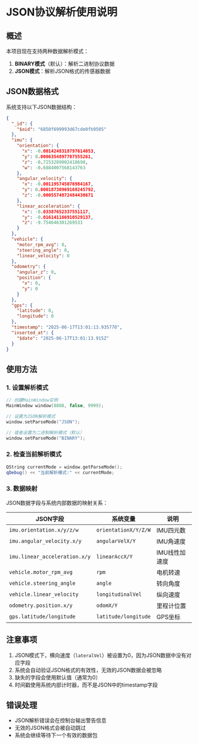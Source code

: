 # JSON协议解析使用说明

## 概述

本项目现在支持两种数据解析模式：
1. **BINARY模式**（默认）：解析二进制协议数据
2. **JSON模式**：解析JSON格式的传感器数据

## JSON数据格式

系统支持以下JSON数据结构：

```json
{
  "_id": {
    "$oid": "6850f699993d67cde0fb9505"
  },
  "imu": {
    "orientation": {
      "x": -0.0014248318797614053,
      "y": 0.0006354897787555261,
      "z": -0.7253289002418698,
      "w": -0.6884007568143763
    },
    "angular_velocity": {
      "x": -0.001195745076984167,
      "y": 0.00018730969168245792,
      "z": -0.0005574872484430671
    },
    "linear_acceleration": {
      "x": -0.03387652337551117,
      "y": -0.016141166910529137,
      "z": -9.754646301269531
    }
  },
  "vehicle": {
    "motor_rpm_avg": 0,
    "steering_angle": 0,
    "linear_velocity": 0
  },
  "odometry": {
    "angular_z": 0,
    "position": {
      "x": 0,
      "y": 0
    }
  },
  "gps": {
    "latitude": 0,
    "longitude": 0
  },
  "timestamp": "2025-06-17T13:01:13.935770",
  "inserted_at": {
    "$date": "2025-06-17T13:01:13.915Z"
  }
}
```

## 使用方法

### 1. 设置解析模式

```cpp
// 创建MainWindow实例
MainWindow window(8888, false, 9999);

// 设置为JSON解析模式
window.setParseMode("JSON");

// 或者设置为二进制解析模式（默认）
window.setParseMode("BINARY");
```

### 2. 检查当前解析模式

```cpp
QString currentMode = window.getParseMode();
qDebug() << "当前解析模式:" << currentMode;
```

### 3. 数据映射

JSON数据字段与系统内部数据的映射关系：

| JSON字段 | 系统变量 | 说明 |
|---------|---------|------|
| `imu.orientation.x/y/z/w` | `orientationX/Y/Z/W` | IMU四元数 |
| `imu.angular_velocity.x/y` | `angularVelX/Y` | IMU角速度 |
| `imu.linear_acceleration.x/y` | `linearAccX/Y` | IMU线性加速度 |
| `vehicle.motor_rpm_avg` | `rpm` | 电机转速 |
| `vehicle.steering_angle` | `angle` | 转向角度 |
| `vehicle.linear_velocity` | `longitudinalVel` | 纵向速度 |
| `odometry.position.x/y` | `odomX/Y` | 里程计位置 |
| `gps.latitude/longitude` | `latitude/longitude` | GPS坐标 |

## 注意事项

1. JSON模式下，横向速度（`lateralVel`）被设置为0，因为JSON数据中没有对应字段
2. 系统会自动验证JSON格式的有效性，无效的JSON数据会被忽略
3. 缺失的字段会使用默认值（通常为0）
4. 时间戳使用系统内部计时器，而不是JSON中的timestamp字段

## 错误处理

- JSON解析错误会在控制台输出警告信息
- 无效的JSON格式会被自动跳过
- 系统会继续等待下一个有效的数据包